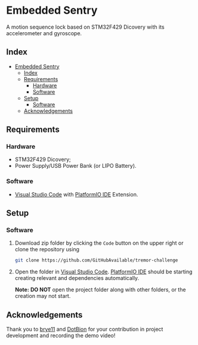 # Embedded Sentry
A motion sequence lock based on STM32F429 Dicovery with its accelerometer and gyroscope.

## Index
- [Embedded Sentry](#embedded-sentry)
  - [Index](#index)
  - [Requirements](#requirements)
    - [Hardware](#hardware)
    - [Software](#software)
  - [Setup](#setup)
    - [Software](#software-1)
  - [Acknowledgements](#acknowledgements)

## Requirements
### Hardware
+ STM32F429 Dicovery;
+ Power Supply/USB Power Bank (or LIPO Battery).

### Software
+ [Visual Studio Code][vscode] with [PlatformIO IDE][platformIO] 
  Extension.

## Setup
### Software
1. Download zip folder by clicking the `Code` button on the upper
   right or clone the repository using 
   ```bash
   git clone https://github.com/GitHubAvailable/tremor-challenge
   ```
2. Open the folder in [Visual Studio Code][vscode]. 
   [PlatformIO IDE][platformIO] should be starting creating relevant 
   and dependencies automatically.

   **Note:** **DO NOT** open the project folder along with other folders, or the creation may not start.

## Acknowledgements
Thank you to [brye11][brye11] and [DotBion][DotBion] for 
your contribution in project development and recording the demo video!

[vscode]: https://code.visualstudio.com/download
[platformIO]: https://platformio.org/platformio-ide

[brye11]: https://github.com/brye11
[DotBion]: https://github.com/DotBion
